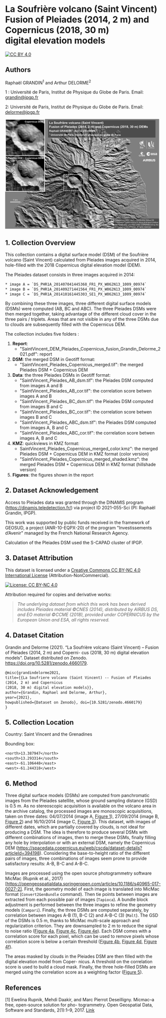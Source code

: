 La Soufrière volcano (Saint Vincent) <br/>
Fusion of Pleiades (2014, 2 m) and Copernicus (2018, 30 m)<br/>
digital elevation models<a name="TOP"></a>
===========================

[![CC BY 4.0][cc-by-shield]][cc-by]

[cc-by]: http://creativecommons.org/licenses/by-nc/4.0/
[cc-by-image]: https://i.creativecommons.org/l/by-nc/4.0/88x31.png
[cc-by-shield]: https://img.shields.io/badge/License-CC%20BY%20NC%204.0-lightgrey.svg

## Authors

Raphaël GRANDIN<sup>1</sup> and Arthur DELORME<sup>2</sup>

1 : Université de Paris, Institut de Physique du Globe de Paris. Email: grandin@ipgp.fr

2: Université de Paris, Institut de Physique du Globe de Paris. Email: delorme@ipgp.fr


![](Figures/SaintVincent_Pleiades_Copernicus_IPGP_2021_V4.0.jpg?raw=true)


## 1. Collection Overview

This collection contains a digital surface model  (DSM) of the Soufrière volcano (Saint Vincent) calculated from Pleiades images acquired in 2014, hole-filled with the 2018 Copernicus digital elevation model (DEM).

The Pleiades dataset consists in three images acquired in 2014:

    * image A = `DS_PHR1A_201407041445368_FR1_PX_W062N13_1009_00974`
    * image B = `DS_PHR1A_201409271441564_FR1_PX_W062N13_1009_00974`
    * image C = `DS_PHR1A_201410161445303_SE1_PX_W062N13_1009_00974`

By combining these three images, three different digital surface models (DSMs) were computed (AB, BC and ABC). The three Pleiades DSMs were then merged together, taking advantage of the different cloud cover in the three pairs / triplets. Areas that are not visible in any of the three DSMs due to clouds are subsequently filled with the Copernicus DEM.

The collection includes five folders :

1. **Report**: 
    * "SaintVincent_DEM_Pleiades_Copernicus_fusion_Grandin_Delorme_2021.pdf": report
2. **DSM**: the merged DSM in Geotiff format:
    * "SaintVincent_Pleiades_Copernicus_merged.tif": the merged Pleiades DSM + Copernicus DEM
3. **Data**:  the three Pleiades DSMs in Geotiff format:
    * "SaintVincent_Pleiades_AB_dsm.tif": the Pleiades DSM computed from images A and B
    * "SaintVincent_Pleiades_AB_cor.tif": the correlation score betwen images A and B
    * "SaintVincent_Pleiades_BC_dsm.tif": the Pleiades DSM computed from images B and C
    * "SaintVincent_Pleiades_BC_cor.tif": the correlation score betwen images B and C
    * "SaintVincent_Pleiades_ABC_dsm.tif": the Pleiades DSM computed from images A, B and C
    * "SaintVincent_Pleiades_ABC_cor.tif": the correlation score betwen images A, B and C
4. **KMZ**: quickviews in KMZ format:
    * SaintVincent_Pleiades_Copernicus_merged_color.kmz": the merged Pleiades DSM + Copernicus
DEM in KMZ format (color version)
    * "SaintVincent_Pleiades_Copernicus_merged_shaded.kmz": the merged Pleiades DSM + Copernicus DEM in KMZ format (hillshade version)
5. **Figures**: the figures shown in the report 

## 2. Dataset Acknowledgement

Access to Pleiades data was granted through the DINAMIS program (https://dinamis.teledetection.fr/) via project ID 2021-055-Sci (PI: Raphaël Grandin, IPGP).

This work was supported by public funds received in the framework of GEOSUD, a project (ANR-10-EQPX-20) of the program "Investissements d’Avenir" managed by the French National Research Agency.

Calculation of the Pleiades DSM used the S-CAPAD cluster of IPGP.

## 3. Dataset Attribution

This dataset is licensed under a [Creative Commons CC BY-NC 4.0 International License](https://creativecommons.org/licenses/by-nc/4.0/) (Attribution-NonCommercial).

[![License: CC BY-NC 4.0](https://i.creativecommons.org/l/by-nc/4.0/88x31.png)](http://creativecommons.org/licenses/by-nc/4.0/)


Attribution required for copies and derivative works:

> *The underlying dataset from which this work has been derived includes Pleiades material ©CNES (2014), distributed by AIRBUS DS, and EO material ©CCME (2018), provided under COPERNICUS by the European Union and ESA, all rights reserved.*
 
## 4. Dataset Citation

Grandin and Delorme (2021). “La Soufrière volcano (Saint Vincent) – Fusion of Pleiades (2014, 2 m) and Coperni- cus (2018, 30 m) digital elevation models”. Dataset distributed on Zenodo. https://doi.org/10.5281/zenodo.4660179.

```
@misc{grandindelorme2021,
title={{La Soufriere volcano (Saint Vincent) -- Fusion of Pleiades (2014, 2 m) and Copernicus
(2018, 30 m) digital elevation models}}, 
author={Grandin, Raphael and Delorme, Arthur},
year={2021},
howpublished={Dataset on Zenodo}, doi={10.5281/zenodo.4660179}
}
```

## 5. Collection Location

Country: Saint Vincent and the Grenadines

Bounding box:

```
<north>13.387947</north>
<south>13.293314</south>
<east>-61.106448</east>
<west>-61.244318</west>
```

## 6. Method
Three digital surface models (DSMs) are computed from panchromatic images from the Pleiades satellite, whose ground sampling distance (GSD) is 0.5 m. As no stereoscopic acquisition is available on the volcano area in the archive catalog, the processed images are monoscopic acquisitions, taken on three dates: 04/07/2014 (image A, [Figure 1](Figures/DS_PHR1A_201407041445368_FR1_PX_W062N13_1009_00974.png?raw=true)), 27/09/2014 (image B, [Figure 2](Figures/DS_PHR1A_201409271441564_FR1_PX_W062N13_1009_00974.png)) and 16/10/2014 (image C, [Figure 3](Figures/DS_PHR1A_201410161445303_SE1_PX_W062N13_1009_00974.png)). This dataset, with images of different dates, which are partially covered by clouds, is not ideal for producing a DSM. The idea is therefore to produce several DSMs with different combinations of images, then to merge these DSMs, finally filling any hole by interpolation or with an external DSM, namely the Copernicus DEM (https://spacedata.copernicus.eu/web/cscda/dataset-details?articleId=394198). Considering the base-to-height ratio of the different pairs of images, three combinations of images seem prone to provide satisfactory results: A-B, B-C and A-B-C.


Images are processed using the open source photogrammetry software MicMac (Rupnik et al., 2017)[https://opengeospatialdata.springeropen.com/articles/10.1186/s40965-017-0027-2]. First, the geometry model of each image is translated into MicMac format (`Convert2GenBundle` command). Then tie points between images are extracted from each possible pair of images (`Tapioca`). A bundle block adjustment is performed between the three images to refine the geometry models (`Campari`). Finally, the three DSMs are computed separately, by correlation between images A-B (1), B-C (2) and A-B-C (3) (`Malt`). The GSD of the DSMs is 0.5 m, thanks to MicMac multi-scale approach and regularization criterion. They are downsampled to 2 m to reduce the signal to noise ratio ([Figure 4a](Figures/AB_dsm_raw.png), [Figure 4c](Figures/BC_dsm_raw.png), [Figure 4e](Figures/ABC_dsm_raw.png)). Each DSM comes with a correlation score for each pixel, which can be used to remove pixels whose correlation score is below a certain threshold ([Figure 4b](Figures/AB_cor_raw.png), [Figure 4d](Figures/BC_cor_raw.png), [Figure 4f](Figures/ABC_cor_raw.png)).


The areas masked by clouds in the Pleiades DSM are then filled with the digital elevation model from Coper- nicus. A threshold on the correlation score is used to build a cloud mask. Finally, the three hole-filled DSMs are merged using the correlation score as a weighting factor ([Figure 5](Figures/Merged.png)).

## References

[1] Ewelina Rupnik, Mehdi Daakir, and Marc Pierrot Deseilligny. Micmac–a free, open-source solution for pho- togrammetry. Open Geospatial Data, Software and Standards, 2(1):1–9, 2017. [Link](https://opengeospatialdata.springeropen.com/articles/10.1186/s40965-017-0027-2)


